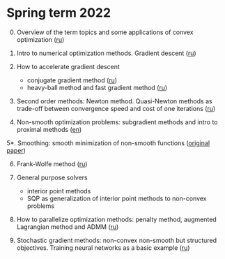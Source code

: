 # Spring term 2022

0. Overview of the term topics and some applications of convex optimization ([ru](./demos/demos.ipynb))

1. Intro to numerical optimization methods. Gradient descent ([ru](./intro_gd.ipynb))

2. How to accelerate gradient descent

   - conjugate gradient method ([ru](./cg.ipynb))
   - heavy-ball method and fast gradient method ([ru](./hb_acc_grad.ipynb))

3. Second order methods: Newton method. Quasi-Newton methods as trade-off between convergence speed and cost of one iterations  ([ru](./newton_quasi.ipynb))

4. Non-smooth optimization problems: subgradient methods and intro to proximal methods ([en](./subgrad_prox.ipynb))

5*. Smoothing: smooth minimization of non-smooth functions ([original paper](https://link.springer.com/article/10.1007/s10107-004-0552-5))

6. Frank-Wolfe method ([ru](./frank-wolfe.ipynb))

7. General purpose solvers

    - interior point methods
    - SQP as generalization of interior point methods to non-convex problems

8. How to parallelize optimization methods: penalty method, augmented Lagrangian method and ADMM ([ru](./penalty_admm.ipynb))

9. Stochastic gradient methods: non-convex non-smooth but structured objectives. Training neural networks as a basic example ([ru](./stoch_grad_methods.ipynb))
